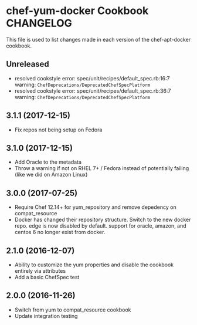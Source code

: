 # chef-yum-docker Cookbook CHANGELOG

This file is used to list changes made in each version of the chef-apt-docker cookbook.

## Unreleased

- resolved cookstyle error: spec/unit/recipes/default_spec.rb:16:7 warning: `ChefDeprecations/DeprecatedChefSpecPlatform`
- resolved cookstyle error: spec/unit/recipes/default_spec.rb:36:7 warning: `ChefDeprecations/DeprecatedChefSpecPlatform`

## 3.1.1 (2017-12-15)

- Fix repos not being setup on Fedora

## 3.1.0 (2017-12-15)

- Add Oracle to the metadata
- Throw a warning if not on RHEL 7+ / Fedora instead of potentially failing (like we did on Amazon Linux)

## 3.0.0 (2017-07-25)

- Require Chef 12.14+ for yum_repository and remove depedency on compat_resource
- Docker has changed their repository structure. Switch to the new docker repo. edge is now disabled by default. support for oracle, amazon, and centos 6 no longer exist from docker.

## 2.1.0 (2016-12-07)
- Ability to customize the yum properties and disable the cookbook entirely via attributes
- Add a basic ChefSpec test

## 2.0.0 (2016-11-26)
- Switch from yum to compat_resource cookbook
- Update integration testing
